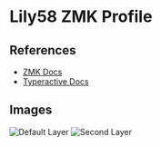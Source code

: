# Lily58 ZMK Profile

## References

- [ZMK Docs](https://zmk.dev/docs)
- [Typeractive Docs](https://docs.typeractive.xyz/build-guides/lily58-wireless)

## Images

![Default Layer](https://i.imgur.com/qvmzChp.png)
![Second Layer](https://i.imgur.com/75DlEN4.png)
